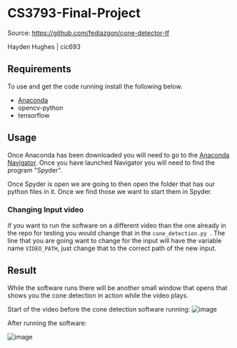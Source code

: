 # CS3793-Final-Project

Source: https://github.com/fediazgon/cone-detector-tf

Hayden Hughes | cic693

## Requirements 

To use and get the code running install the following below.

- [Anaconda](https://www.anaconda.com/products/distribution)
- opencv-python
- tensorflow

## Usage

Once Anaconda has been downloaded you will need to go to the [Anaconda Navigator](https://docs.anaconda.com/navigator/index.html). Once you have launched Navigator you will need to find the program "Spyder".

Once Spyder is open we are going to then open the folder that has our python files in it. Once we find those we want to start them in Spyder.

### Changing Input video
If you want to run the software on a different video than the one already in the repo for testing you would change that in the ```cone_detection.py ```. The line that you are going want to change for the input will have the variable name ```VIDEO_PATH```, just change that to the correct path of the new input.

## Result
While the software runs there will be another small window that opens that shows you the cone detection in action while the video plays.

Start of the video before the cone detection software running: 
![image](https://user-images.githubusercontent.com/79062342/205413263-99bb24bd-cbb6-442c-a474-f3005e9de545.png)

After running the software:

![image](https://user-images.githubusercontent.com/79062342/205413509-bd0740e7-6d74-4f5b-bbe6-62b456f0c026.png)



